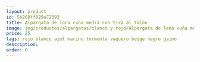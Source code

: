 ```yaml
---
layout: product
id: 5b268ff829a72093
title: Alpargata de lona cuña media con tira al talón
image: img/productos/alpargatas/blanco y rojo/Alpargata de lona cuña media con tira al talón=25 =rojo blanco azul marino tormenta vaquero beige negro gaimo.webp
price: 25 
tags: rojo blanco azul marino tormenta vaquero beige negro gaimo
description: 
order: 0
---
```

